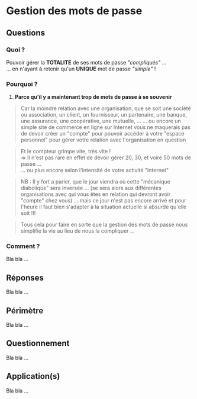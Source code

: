 # Gestion des mots de passe

## Questions

### Quoi ?
Pouvoir gérer la __TOTALITE__ de ses mots de passe _"compliqués"_ ...   
... en n'ayant à retenir qu'un __UNIQUE__ mot de passe _"simple"_ !

### Pourquoi ?
1. __Parce qu'il y a maintenant trop de mots de passe à se souvenir__
> Car la moindre relation avec une organisation, que se soit une société ou association, 
un client, un fournisseur, un partenaire, une banque, une assurance, une coopérative, une mutuelle, ...
... ou encore un simple site de commerce en ligne sur Internet vous ne maquerais pas de devoir 
créer un "compte" pour pouvoir accéder à votre "espace personnel" pour gérer votre relation
avec l'organisation en question 

> Et le compteur grimpe vite, très vite !   
=> Il n'est pas rare en effet de devoir gérer 20, 30, et voire 50 mots de passe ...   
... ou plus encore selon l'intensité de votre activité "Internet"

> NB : Il y fort a parier, que le jour viendra où cette "mécanique diabolique" sera inversée ...
(se sera alors aux différentes organisations avec qui vous êtes en relation qui devront avoir "compte" chez vous)
... mais ce jour n'est pas encore arrivé et pour l'heure il faut bien s'adapter à la situation actuelle si absurde qu'elle soit !!!

> Tous cela pour faire en sorte que la gestion des mots de passe nous simplifie la vie au lieu de nous la compliquer ...

### Comment ?
Bla bla ...

## Réponses
Bla bla ...

## Périmètre
Bla bla ...

## Questionnement
Bla bla ...

## Application(s)
Bla bla ...
